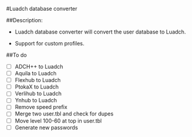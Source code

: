 #Luadch database converter

##Description:

* Luadch database converter will convert the user database to Luadch.

* Support for custom profiles.

##To do

- [ ] ADCH++ to Luadch
- [ ] Aquila to Luadch
- [ ] Flexhub to Luadch
- [ ] PtokaX to Luadch
- [ ] Verlihub to Luadch
- [ ] Ynhub to Luadch
- [ ] Remove speed prefix
- [ ] Merge two user.tbl and check for dupes
- [ ] Move level 100-60 at top in user.tbl
- [ ] Generate new passwords
